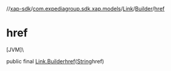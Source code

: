 //[xap-sdk](../../../../index.md)/[com.expediagroup.sdk.xap.models](../../index.md)/[Link](../index.md)/[Builder](index.md)/[href](href.md)

# href

[JVM]\

public final [Link.Builder](index.md)[href](href.md)([String](https://docs.oracle.com/javase/8/docs/api/java/lang/String.html)href)
